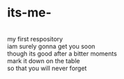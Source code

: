 # its-me-
<br>
my first respository
<br>
iam surely gonna get you soon
<br>
though its good after a bitter moments 
<br>
mark it down on the table
<br>
so that you will never forget
<br>
